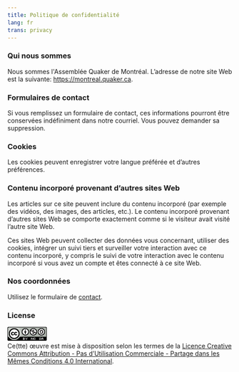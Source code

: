 ```yaml
--- 
title: Politique de confidentialité
lang: fr
trans: privacy
---
```

### Qui nous sommes
Nous sommes l'Assemblée Quaker de Montréal. L’adresse de notre site Web est la suivante: https://montreal.quaker.ca.

### Formulaires de contact
Si vous remplissez un formulaire de contact, ces informations pourront être conservées indéfiniment dans notre courriel. Vous pouvez demander sa suppression.

### Cookies
Les cookies peuvent enregistrer votre langue préférée et d’autres préférences.

### Contenu incorporé provenant d’autres sites Web
Les articles sur ce site peuvent inclure du contenu incorporé (par exemple des vidéos, des images, des articles, etc.). Le contenu incorporé provenant d’autres sites Web se comporte exactement comme si le visiteur avait visité l’autre site Web.

Ces sites Web peuvent collecter des données vous concernant, utiliser des cookies, intégrer un suivi tiers et surveiller votre interaction avec ce contenu incorporé, y compris le suivi de votre interaction avec le contenu incorporé si vous avez un compte et êtes connecté à ce site Web.

### Nos coordonnées
Utilisez le formulaire de [contact](contact-fr.md).

### License

<a rel="license" href="https://creativecommons.org/licenses/by-nc-sa/4.0/deed.fr"><img alt="Licence Creative Commons" class="img_center" style="border-width:0" src="/assets/images/cc_logo.png" /></a><br />Ce(tte) œuvre est mise à disposition selon les termes de la <a rel="license" href="http://creativecommons.org/licenses/by-nc-sa/4.0/">Licence Creative Commons Attribution - Pas d’Utilisation Commerciale - Partage dans les Mêmes Conditions 4.0 International</a>.
